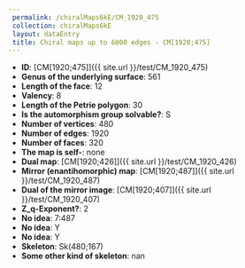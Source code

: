 ```yaml
--- 
 permalink: /chiralMaps6kE/CM_1920_475 
 collection: chiralMaps6kE
 layout: dataEntry
 title: Chiral maps up to 6000 edges - CM[1920;475]
---
```


- **ID**: [CM[1920;475]]({{ site.url }}/test/CM_1920_475)
- **Genus of the underlying surface**: 561
- **Length of the face**: 12
- **Valency**: 8
- **Length of the Petrie polygon**: 30
- **Is the automorphism group solvable?**: S
- **Number of vertices**: 480
- **Number of edges**: 1920
- **Number of faces**: 320
- **The map is self-**: none
- **Dual map**: [CM[1920;426]]({{ site.url }}/test/CM_1920_426)
- **Mirror (enantihomorphic) map**: [CM[1920;487]]({{ site.url }}/test/CM_1920_487)
- **Dual of the mirror image**: [CM[1920;407]]({{ site.url }}/test/CM_1920_407)
- **Z_q-Exponent?**: 2
- **No idea**:  7:487
- **No idea**: Y
- **No idea**: Y
- **Skeleton**: Sk(480;167)
- **Some other kind of skeleton**: nan
